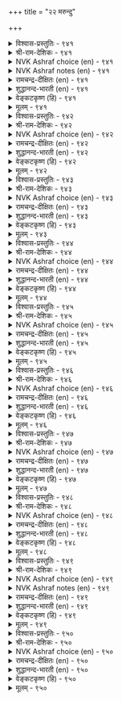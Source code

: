 +++
title = "२२ मरुन्दु"

+++


<details><summary>विश्वास-प्रस्तुतिः - ९४१</summary>

मिगिनुम् कुऱैयिनुम् नोय्सॆय्युम् नूलोर्  
वळिमुदला ऎण्णिय मूण्ड्रु।       ९४१
</details>

<details><summary>श्री-राम-देशिकः - ९४१</summary>

अधिकारः ९५. औषधम्  
वातपित्तश्लेष्मरूपत्रयाणां विषमां स्थितिम् ।  
आयुर्वेददविदो व्याधिशब्देन ब्रुवते बुधाः ॥ ९४१॥
</details>

<details><summary>NVK Ashraf choice (en) - ९४१</summary>

०९४१
Three things beginning with wind, say the experts,
In excess or lacking cause disease.
(P.S. Sundaram)
</details>

<details><summary>NVK Ashraf notes (en) - ९४१</summary>

९४१. The other two are considered to be bile and phlegm.
</details>

<details><summary>रामचन्द्र-दीक्षितः (en) - ९४१</summary>

941 mikiṉum kuṟaiyiṉum nōyceyyum nūlōr  
vaḷimutalā eṇṇiya mūṉṟu.

941\. Overfeeding and underfeeding upset the three humours and cause disease, says the physician.  
</details>

<details><summary>शुद्धानन्द-भारती (en) - ९४१</summary>

1\. மிகினும் குறையினும் நோய்செய்யும் நூலோர்  
வளிமுதலா எண்ணிய மூன்று.  
Wind, bile and phlegm three cause disease  
So doctors deem it more or less.        941  
</details>

<details><summary>वेङ्कटकृष्ण (हि) - ९४१</summary>

941
वातादिक जिनको गिना, शास्त्रज्ञों ने तीन ।  
बढ़ते घटते दुःख दें, करके रोगाधीन ॥
  </details>

<details><summary>मूलम् - ९४१</summary>

मिगिनुम् कुऱैयिनुम् नोय्सॆय्युम् नूलोर्  
वळिमुदला ऎण्णिय मूण्ड्रु।       ९४१
</details>

<details><summary>विश्वास-प्रस्तुतिः - ९४२</summary>

मरुन्दॆन वेण्डावाम् याक्कैक्कु अरुन्दियदु  
अट्रदु पोट्रि उणिन्।       ९४२
</details>

<details><summary>श्री-राम-देशिकः - ९४२</summary>

भुक्तं जीर्णमभूद्वेति विमर्शनन्तरं पुनः ।  
भुञ्जानस्य शरीरस्य वृथा भवति भेषजम् ॥ ९४२॥
</details>

<details><summary>NVK Ashraf choice (en) - ९४२</summary>

०९४२
The body needs no drugs if what is eaten
Is digested before the next meal.
(N.V.K. Ashraf)
</details>

<details><summary>रामचन्द्र-दीक्षितः (en) - ९४२</summary>

942 marunteṉa vēṇṭāvām yākkaikku aruntiyatu  
aṟṟatu pōṟṟi uṇiṉ.

942\. There is no need for medicine if one eats with appetite.  
</details>

<details><summary>शुद्धानन्द-भारती (en) - ९४२</summary>

2\. மருந்தென வேண்டாவாம் யாக்கைக்கு அருந்தியது  
அற்றது போற்றி உணின்.  
After digestion one who feeds  
His body no medicine needs.        942  
</details>

<details><summary>वेङ्कटकृष्ण (हि) - ९४२</summary>

942
खादित का पचना समझ, फिर दे भोजन-दान ।  
तो तन को नहिं चाहिये, कोई औषध-पान ॥
  </details>

<details><summary>मूलम् - ९४२</summary>

मरुन्दॆन वेण्डावाम् याक्कैक्कु अरुन्दियदु  
अट्रदु पोट्रि उणिन्।       ९४२
</details>

<details><summary>विश्वास-प्रस्तुतिः - ९४३</summary>

अट्राल् अऱवऱिन्दु उण्ग अह्दुडम्बु  
पॆट्रान् नॆडिदुय्क्कुम् आऱु।      ९४३
</details>

<details><summary>श्री-राम-देशिकः - ९४३</summary>

भुक्तेऽन्ने जीर्णतां प्राप्ते भुञ्जानः परिमाणतः ।  
चिरं चानेन देहेन कालं नयति मानवः ॥ ९४३॥
</details>

<details><summary>NVK Ashraf choice (en) - ९४३</summary>

०९४३
Once digested, eat with moderation.
That prolongs the life of one embodied. *
(W.H. Drew and J. Lazarus)
</details>

<details><summary>रामचन्द्र-दीक्षितः (en) - ९४३</summary>

943 aṟṟāl aḷavaṟintu uṇka aḵtuuṭampu  
peṟṟāṉ neṭituykkum āṟu.

943\. Let there be measure and moderation in eating. It leads to long life.  
</details>

<details><summary>शुद्धानन्द-भारती (en) - ९४३</summary>

3\. அற்றால் அளவறிந்து உண்க அஃதுடம்பு  
பெற்றான் நெடிதுஉய்க்கு மாறு.  
Eat food to digestive measure  
Life in body lasts with pleasure.        943  
</details>

<details><summary>वेङ्कटकृष्ण (हि) - ९४३</summary>

943
जीर्ण हुआ तो खाइये, जान उचित परिमाण ।  
देहवान हित है वही, चिरायु का सामान ॥
  </details>

<details><summary>मूलम् - ९४३</summary>

अट्राल् अऱवऱिन्दु उण्ग अह्दुडम्बु  
पॆट्रान् नॆडिदुय्क्कुम् आऱु।      ९४३
</details>

<details><summary>विश्वास-प्रस्तुतिः - ९४४</summary>

अट्रदु अऱिन्दु कडैप्पिडित्तु माऱल्ल  
तुय्क्क तुवरप् पसित्तु।      ९४४
</details>

<details><summary>श्री-राम-देशिकः - ९४४</summary>

भुक्तस्य जीर्णतां बुध्वा बुभुक्षानन्तरं नरः ।  
आहारनियमोपेतो भुञ्जियाच्छास्त्रवर्त्मना ॥ ९४४॥
</details>

<details><summary>NVK Ashraf choice (en) - ९४४</summary>

०९४४
Assured of digestion and real hunger,
Eat with care what is agreeable. *
(P.S. Sundaram)
</details>

<details><summary>रामचन्द्र-दीक्षितः (en) - ९४४</summary>

944 aṟṟatu aṟintu kaṭaippiṭittu māṟalla  
tuykka tuvarap pacittu.

944\. Eat wholesome food when you feel hungry.  
</details>

<details><summary>शुद्धानन्द-भारती (en) - ९४४</summary>

4\. அற்றது அறிந்து கடைப்பிடித்து மாறல்ல  
துய்க்க துவரப் பசித்து.  
Know digestion; with keen appetite  
Eat what is suitable and right.        944  
</details>

<details><summary>वेङ्कटकृष्ण (हि) - ९४४</summary>

944
जीर्ण कुआ यह जान फिर, खूब लगे यदि भूख ।  
खाओ जो जो पथ्य हैं, रखते ध्यान अचूक ॥
  </details>

<details><summary>मूलम् - ९४४</summary>

अट्रदु अऱिन्दु कडैप्पिडित्तु माऱल्ल  
तुय्क्क तुवरप् पसित्तु।      ९४४
</details>

<details><summary>विश्वास-प्रस्तुतिः - ९४५</summary>

माऱुबाडु इल्लाद उण्डि मऱुत्तुण्णिन्  
ऊऱुबाडु इल्लै उयिर्क्कु।      ९४५
</details>

<details><summary>श्री-राम-देशिकः - ९४५</summary>

यथाशास्त्रं यथामानं स्वल्पान्नस्य निषेवणात् ।  
मर्त्यं प्राणहरो व्याधिः यावज्जीवं न बाधते ॥ ९४५॥
</details>

<details><summary>NVK Ashraf choice (en) - ९४५</summary>

०९४५
No harm to life if what is eaten
Does not include disagreeable food.
(N.V.K. Ashraf)
</details>

<details><summary>रामचन्द्र-दीक्षितः (en) - ९४५</summary>

945 māṟupāṭu illāta uṇṭi maṟuttuṇṇiṉ  
ūṟupāṭu illai uyirkku.

945\. No disease attacks the person who eats with moderation the food which agrees with him.  
</details>

<details><summary>शुद्धानन्द-भारती (en) - ९४५</summary>

5\. மாறுபாடு இல்லாத உண்டி மறுத்துண்ணின்  
ஊறுபாடு இல்லை உயிர்க்கு.  
With fasting adjusted food right  
Cures ills of life and makes you bright        945  
</details>

<details><summary>वेङ्कटकृष्ण (हि) - ९४५</summary>

945
करता पथ्याहार का, संयम से यदि भोग ।  
तो होता नहिं जीव को, कोई दुःखद रोग ॥
  </details>

<details><summary>मूलम् - ९४५</summary>

माऱुबाडु इल्लाद उण्डि मऱुत्तुण्णिन्  
ऊऱुबाडु इल्लै उयिर्क्कु।      ९४५
</details>

<details><summary>विश्वास-प्रस्तुतिः - ९४६</summary>

इऴिवऱिन्दु उण्बान्गण् इन्बम्बोल् निऱ्कुम्  
कऴिबेर् इरैयान्गण् नोय्।      ९४६
</details>

<details><summary>श्री-राम-देशिकः - ९४६</summary>

मिताहारपरे सौख्यं शाश्वतं विद्यते यथा ।  
नित्यरोगो भवेत्तस्मिन्नमिताहारसेवके ॥ ९४६॥
</details>

<details><summary>NVK Ashraf choice (en) - ९४६</summary>

०९४६
As pleasure dwells with a moderate eater,
So is disease with a voracious glutton. *
(W.H. Drew and J. Lazarus)
</details>

<details><summary>रामचन्द्र-दीक्षितः (en) - ९४६</summary>

946 iḻivaṟintu uṇpāṉkaṇ iṉpampōl niṟkum  
kaḻipēr iraiyāṉkaṇ nōy.

946\. Health dwells in a man of temperance, disease invades a glutton.  
</details>

<details><summary>शुद्धानन्द-भारती (en) - ९४६</summary>

6\. இழிவறிந்து உண்பான்கண் இன்பம்போல் நிற்கும்  
கழிபே ரிரையான்கண் நோய்.  
Who eats with clean stomach gets health  
With greedy glutton abides ill-health.        946  
</details>

<details><summary>वेङ्कटकृष्ण (हि) - ९४६</summary>

946
भला समझ मित भोज का, जीमे तो सुख-वास ।  
वैसे टिकता रोग है, अति पेटू के पास ॥
  </details>

<details><summary>मूलम् - ९४६</summary>

इऴिवऱिन्दु उण्बान्गण् इन्बम्बोल् निऱ्कुम्  
कऴिबेर् इरैयान्गण् नोय्।      ९४६
</details>

<details><summary>विश्वास-प्रस्तुतिः - ९४७</summary>

तीयळ वण्ड्रित् तॆरियान् पॆरिदुण्णिन्  
नोयळ विण्ड्रिप् पडुम्।       ९४७
</details>

<details><summary>श्री-राम-देशिकः - ९४७</summary>

जीर्णशक्तिमतिक्रम्य यथावदविमृश्य च ।  
भूरि भुक्तवतो नानारोगाः प्रदुर्भवन्त्यहो ॥ ९४७॥
</details>

<details><summary>NVK Ashraf choice (en) - ९४७</summary>

०९४७
Unlimited eating beyond one’s measure
Leads to unlimited number of ills.
(N.V.K. Ashraf)
</details>

<details><summary>रामचन्द्र-दीक्षितः (en) - ९४७</summary>

947 tīyaḷavu aṉṟit teriyāṉ perituṇṇiṉ  
nōyaḷavu iṉṟip paṭum.

947\. Countless are the ills that befall a glutton.  
</details>

<details><summary>शुद्धानन्द-भारती (en) - ९४७</summary>

7\. தீயள வன்றித் தெரியான் பெரிதுண்ணின்  
நோயள வின்றிப் படும்.  
who glut beyond the hunger's fire  
Suffer from untold diseases here.        947  
</details>

<details><summary>वेङ्कटकृष्ण (हि) - ९४७</summary>

947
जाठराग्नि की शक्ति का, बिना किये सुविचार ।  
यदि खाते हैं अत्याधिक, बढ़ते रोग अपार ॥
  </details>

<details><summary>मूलम् - ९४७</summary>

तीयळ वण्ड्रित् तॆरियान् पॆरिदुण्णिन्  
नोयळ विण्ड्रिप् पडुम्।       ९४७
</details>

<details><summary>विश्वास-प्रस्तुतिः - ९४८</summary>

नोय्नाडि नोय्मुदल् नाडि अदुदणिक्कुम्  
वाय्नाडि वाय्प्पच् चॆयल्।      ९४८
</details>

<details><summary>श्री-राम-देशिकः - ९४८</summary>

रोगतत्वं परामृश्य ज्ञात्वा रोगस्य कारणम् ।  
शमनोपायमालोच्य वैद्यः कुर्यान्निवारणम् ॥ ९४८॥
</details>

<details><summary>NVK Ashraf choice (en) - ९४८</summary>

०९४८
Diagnose the illness, trace its cause,
Seek the proper remedy and apply it with skill.
(Satguru Subramuniyaswami)
</details>

<details><summary>रामचन्द्र-दीक्षितः (en) - ९४८</summary>

948 nōynāṭi nōymutal nāṭi atutaṇikkum  
vāynāṭi vāyppac ceyal.

948\. Diagnose the disease, find out its cure after tracing its root and apply the proper remedy.  
</details>

<details><summary>शुद्धानन्द-भारती (en) - ९४८</summary>

8\. நோய்நாடி நோய்முதல் நாடி அதுதணிக்கும்  
வாய்நாடி வாய்ப்பச் செயல்.  
Test disease, its cause and cure  
And apply remedy that is sure.        948  
</details>

<details><summary>वेङ्कटकृष्ण (हि) - ९४८</summary>

948
ठीक समझ कर रोग क्या, उसका समझ निदान ।  
समझ युक्ति फिर शमन का, करना यथा विधान ॥
  </details>

<details><summary>मूलम् - ९४८</summary>

नोय्नाडि नोय्मुदल् नाडि अदुदणिक्कुम्  
वाय्नाडि वाय्प्पच् चॆयल्।      ९४८
</details>

<details><summary>विश्वास-प्रस्तुतिः - ९४९</summary>

उट्रान् अळवुम् पिणियळवुम् कालमुम्  
कट्रान् करुदिच् चॆयल्।       ९४९
</details>

<details><summary>श्री-राम-देशिकः - ९४९</summary>

रोगार्तानां वयोमानां कालं रोगप्रमाणताम् ।  
आलोच्य वैद्यशास्त्रज्ञः चिकित्सां सम्यगाचरेत् ॥ ९४९॥
</details>

<details><summary>NVK Ashraf choice (en) - ९४९</summary>

०९४९
A doctor should have the measure of the patient,
Disease and its stage, and treat.
(N.V.K. Ashraf)
</details>

<details><summary>NVK Ashraf notes (en) - ९४९</summary>

९४९. These three could be: condition of the patient [stable, unstable], nature of the disease [infectious, non-infectious or chronic/acute] and stage of illness [early/terminal].
</details>

<details><summary>रामचन्द्र-दीक्षितः (en) - ९४९</summary>

949 uṟṟāṉ aḷavum piṇiaḷavum kālamum  
kaṟṟāṉ karutic ceyal.

949\. Let the learned physician know the nature of the patient and the duration of ailment and then treat.  
</details>

<details><summary>शुद्धानन्द-भारती (en) - ९४९</summary>

9\. உற்றான் அளவும் பிணியளவும் காலமும்  
கற்றான் கருதிச் செயல்.  
Let the skilful doctor note  
The sickmen, sickness, season and treat.        949  
</details>

<details><summary>वेङ्कटकृष्ण (हि) - ९४९</summary>

949
रोगी का वय, रोग का, काल तथा विस्तार ।  
सोच समझकर वैद्य को, करना है उपचार ॥
  </details>

<details><summary>मूलम् - ९४९</summary>

उट्रान् अळवुम् पिणियळवुम् कालमुम्  
कट्रान् करुदिच् चॆयल्।       ९४९
</details>

<details><summary>विश्वास-प्रस्तुतिः - ९५०</summary>

उट्रवन् तीर्प्पान् मरुन्दुऴैच् चॆल्वानॆण्ड्रु  
अप्पाल् नाऱ्कूट्रे मरुन्दु।       ९५०
</details>

<details><summary>श्री-राम-देशिकः - ९५०</summary>

रुग्णो भिषग्भेषजं च समये भेषजप्रदः ।  
एतच्चतुष्कसंयोगश्चिकित्सोति प्रकीर्त्यते ॥ ९५०॥
</details>

<details><summary>NVK Ashraf choice (en) - ९५०</summary>

०९५०
Any treatment involves these four orders:
The patient, doctor, medicine and the nurse.
(N.V.K. Ashraf), ( Shuddhananda Bharatiar)
</details>

<details><summary>रामचन्द्र-दीक्षितः (en) - ९५०</summary>

950 uṟṟavaṉ tīrppāṉ maruntuuḻaic celvāṉeṉṟu  
appālnāṟ kūṟṟē maruntu.

950\. The science of medicine deals with the patient, the physician, the medicine and the recipe.  
</details>

<details><summary>शुद्धानन्द-भारती (en) - ९५०</summary>

10\. உற்றவன் தீர்ப்பான் மருந்து - Medicine உழைச் செல்வானென்று  
அப்பால்நாற் கூற்றே மருந்து.  
Patient, doctor, medicine and nurse  
Are four-fold codes of treating course.        950  
</details>

<details><summary>वेङ्कटकृष्ण (हि) - ९५०</summary>

950
रोगी वैद्य देवा तथा, तीमारदार संग ।  
चार तरह के तो रहे, वैद्य शास्त्र के अंग ॥
  </details>

<details><summary>मूलम् - ९५०</summary>

उट्रवन् तीर्प्पान् मरुन्दुऴैच् चॆल्वानॆण्ड्रु  
अप्पाल् नाऱ्कूट्रे मरुन्दु।       ९५०
</details>